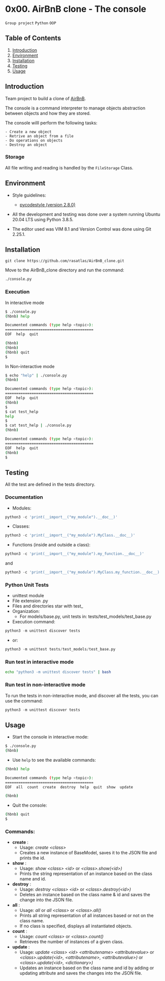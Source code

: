 # 0x00. AirBnB clone - The console
`Group project` `Python` `OOP`

## Table of Contents
1. [Introduction](https://github.com/rasatlas/AirBnB_clone#introduction)
2. [Environment](https://github.com/rasatlas/AirBnB_clone#environment)
3. [Installation](https://github.com/rasatlas/AirBnB_clone#installation)
4. [Testing](https://github.com/rasatlas/AirBnB_clone#testing)
5. [Usage](https://github.com/rasatlas/AirBnB_clone#usage)

## Introduction

Team project to build a clone of [AirBnB](https://www.airbnb.com/).

The console is a command interpreter to manage objects abstraction between objects and how they are stored.

The console willl perform the following tasks:

	- Create a new object
	- Retrive an object from a file
	- Do operations on objects
	- Destroy an object

### Storage

All file writing and reading is handled by the `FileStorage` Class.

## Environment

- Style guidelines:
	
	- [pycodestyle (version 2.8.0)](https://pypi.org/project/pycodestyle/)

- All the development and testing was done over a system running Ubuntu 20.04 LTS using Python 3.8.5.

- The editor used was VIM 8.1 and Version Control was done using Git 2.25.1.

## Installation
```git
git clone https://github.com/rasatlas/AirBnB_clone.git
```

Move to the AirBnB_clone directory and run the command:
```bash
./console.py
```

### Execution

In interactive mode

```bash
$ ./console.py
(hbnb) help

Documented commands (type help <topic>):
========================================
EOF  help  quit

(hbnb) 
(hbnb) 
(hbnb) quit
$
```

In Non-interactive mode

```bash
$ echo "help" | ./console.py
(hbnb)

Documented commands (type help <topic>):
========================================
EOF  help  quit
(hbnb) 
$
$ cat test_help
help
$
$ cat test_help | ./console.py
(hbnb)

Documented commands (type help <topic>):
========================================
EOF  help  quit
(hbnb) 
$
```

## Testing

All the test are defined in the tests directory.

### Documentation

* Modules:

```python
python3 -c 'print(__import__("my_module").__doc__)'
```

+ Classes:

```python
python3 -c 'print(__import__("my_module").MyClass.__doc__)'
```

* Functions (inside and outside a class):

```python
python3 -c 'print(__import__("my_module").my_function.__doc__)'
```

and

```python
python3 -c 'print(__import__("my_module").MyClass.my_function.__doc__)'
```

### Python Unit Tests
+ unittest module
+ File extension .py
+ Files and directories star with test_
+ Organization:
	- For models/base.py, unit tests in: tests/test_models/test_base.py
+ Execution command: 
```python
python3 -m unittest discover tests
```
+ or: 
```python
python3 -m unittest tests/test_models/test_base.py
```

### Run test in interactive mode

```bash
echo "python3 -m unittest discover tests" | bash
```

### Run test in non-interactive mode
To run the tests in non-interactive mode, and discover all the tests, you can use the command:

```python
python3 -m unittest discover tests
```

## Usage

+ Start the console in interactive mode:
```bash
$ ./console.py
(hbnb)
```
+ Use `help` to see the available commands:
```bash
(hbnb) help

Documented commands (type help <topic>):
========================================
EOF  all  count  create  destroy  help  quit  show  update

(hbnb)
```
+ Quit the console:
```bash
(hbnb) quit
$
```

### Commands:

+ **create** :
    - Usage: _create &lt;class&gt;_
    - Creates a new instance of BaseModel, saves it to the JSON file and prints the id.
+ **show** : 
    - Usage: _show &lt;class&gt; &lt;id&gt;_ or _&lt;class&gt;.show(&lt;id&gt;)_
    - Prints the string representation of an instance based on the class name and id.
+ **destroy** :
    - Usage: _destroy &lt;class&gt; &lt;id&gt;_ or _&lt;class&gt;.destroy(&lt;id&gt;)_
    - Deletes an instance based on the class name & id and saves the change into the JSON file.
+ **all** :
    - Usage: _all_ or _all &lt;class&gt;_ or _&lt;class&gt;.all()_
    - Prints all string representation of all instances based or not on the class name.
    - If no class is specified, displays all instantiated objects.
+ **count** :
    - Usage: _count &lt;class&gt;_ or _&lt;class&gt;.count()_
    - Retrieves the number of instances of a given class.
+ **update** :
    - Usage: _update &lt;class&gt; &lt;id&gt; &lt;attributename&gt; &lt;attributevalue&gt;_ or <br>
_&lt;class&gt;.update(&lt;id&gt;, &lt;attributename&gt;, &lt;attributevalue&gt;)_ or <br>
_&lt;class&gt;.update(&lt;id&gt;, &lt;dictionary&gt;)_
    - Updates an instance based on the class name and id by adding or updating attribute and saves the changes into the JSON file.
